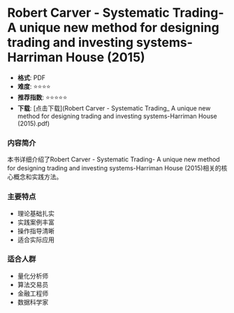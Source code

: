 # Robert Carver - Systematic Trading- A unique new method for designing trading and investing systems-Harriman House (2015)

- **格式**: PDF
- **难度**: ⭐⭐⭐⭐
- **推荐指数**: ⭐⭐⭐⭐⭐
- **下载**: [点击下载](Robert Carver - Systematic Trading_ A unique new method for designing trading and investing systems-Harriman House (2015).pdf)

### 内容简介

本书详细介绍了Robert Carver - Systematic Trading- A unique new method for designing trading and investing systems-Harriman House (2015)相关的核心概念和实践方法。

### 主要特点

- 理论基础扎实
- 实践案例丰富
- 操作指导清晰
- 适合实际应用

### 适合人群

- 量化分析师
- 算法交易员
- 金融工程师
- 数据科学家
